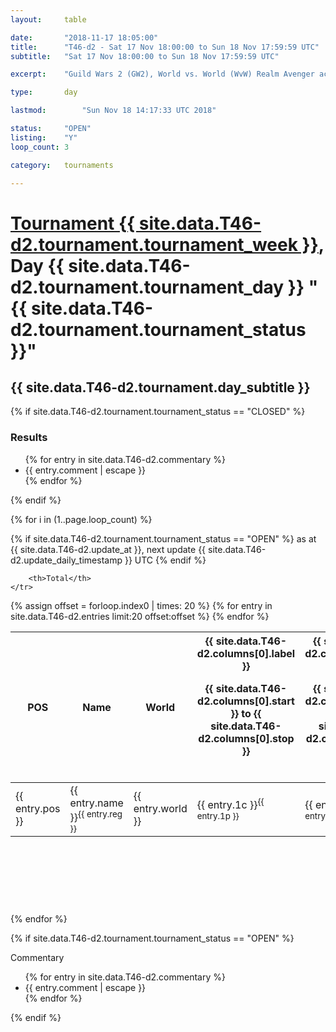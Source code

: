 ```yaml
---
layout: 	table

date: 		"2018-11-17 18:05:00"
title: 		"T46-d2 - Sat 17 Nov 18:00:00 to Sun 18 Nov 17:59:59 UTC"
subtitle: 	"Sat 17 Nov 18:00:00 to Sun 18 Nov 17:59:59 UTC"

excerpt:    "Guild Wars 2 (GW2), World vs. World (WvW) Realm Avenger achivement Tournament. \"Every Kill Counts\""

type:       day

lastmod: 		"Sun Nov 18 14:17:33 UTC 2018"

status:     "OPEN"
listing:    "Y"
loop_count: 3

category: 	tournaments

---
```

<div class="table_header">
    <h1><a href="{{ site.data.T46-d2.tournament.week_url }}">Tournament {{ site.data.T46-d2.tournament.tournament_week }}</a>, Day {{ site.data.T46-d2.tournament.tournament_day }} "{{ site.data.T46-d2.tournament.tournament_status }}"</h1>
    <h2>{{ site.data.T46-d2.tournament.day_subtitle }}</h2> 
</div>

{% if site.data.T46-d2.tournament.tournament_status == "CLOSED" %} 
<div class="commentary">
  <h3>Results</h3>
  <ul>
    {% for entry in site.data.T46-d2.commentary %}
    <li class="commentary_list">{{ entry.comment | escape }}</li>
    {% endfor %}
  </ul>
</div>
{% endif %}


{% for i in (1..page.loop_count) %}

{% if site.data.T46-d2.tournament.tournament_status == "OPEN" %} 
<span class="table_nextupdate">as at {{ site.data.T46-d2.update_at }}, next update {{ site.data.T46-d2.update_daily_timestamp }} UTC</span> 
{% endif %}

<table class="day_table">
  <colgroup>
    <col style="width:18px">
    <col style="width:55px">
    <col style="width:55px">
    <col style="width:12px">
    <col style="width:12px">
    <col style="width:12px">
    <col style="width:12px">
    <col style="width:12px">
    <col style="width:12px">
    <col style="width:12px">
    <col style="width:12px">
    <col style="width:12px">
    <col style="width:12px">
    <col style="width:12px">
    <col style="width:12px">
    <col style="width:12px">
    <col style="width:12px">
    <col style="width:12px">
    <col style="width:12px">
    <col style="width:12px">
    <col style="width:12px">
    <col style="width:12px">
    <col style="width:12px">
    <col style="width:12px">
    <col style="width:12px">
    <col style="width:12px">
    <col style="width:12px">
    <col style="width:18px">
  </colgroup>  
  <thead>
    <tr>
        <th>POS</th>
        <th class="AlignLeft">Name</th>
        <th class="AlignLeft">World</th>

<th><div class="label">{{ site.data.T46-d2.columns[0].label }}<p class="onhover">{{ site.data.T46-d2.columns[0].start }} to {{ site.data.T46-d2.columns[0].stop }}</p></div>​</th>
<th><div class="label">{{ site.data.T46-d2.columns[1].label }}<p class="onhover">{{ site.data.T46-d2.columns[1].start }} to {{ site.data.T46-d2.columns[1].stop }}</p></div>​</th>
<th><div class="label">{{ site.data.T46-d2.columns[2].label }}<p class="onhover">{{ site.data.T46-d2.columns[2].start }} to {{ site.data.T46-d2.columns[2].stop }}</p></div>​</th>
<th><div class="label">{{ site.data.T46-d2.columns[3].label }}<p class="onhover">{{ site.data.T46-d2.columns[3].start }} to {{ site.data.T46-d2.columns[3].stop }}</p></div>​</th>
<th><div class="label">{{ site.data.T46-d2.columns[4].label }}<p class="onhover">{{ site.data.T46-d2.columns[4].start }} to {{ site.data.T46-d2.columns[4].stop }}</p></div>​</th>
<th><div class="label">{{ site.data.T46-d2.columns[5].label }}<p class="onhover">{{ site.data.T46-d2.columns[5].start }} to {{ site.data.T46-d2.columns[5].stop }}</p></div>​</th>
<th><div class="label">{{ site.data.T46-d2.columns[6].label }}<p class="onhover">{{ site.data.T46-d2.columns[6].start }} to {{ site.data.T46-d2.columns[6].stop }}</p></div>​</th>
<th><div class="label">{{ site.data.T46-d2.columns[7].label }}<p class="onhover">{{ site.data.T46-d2.columns[7].start }} to {{ site.data.T46-d2.columns[7].stop }}</p></div>​</th>
<th><div class="label">{{ site.data.T46-d2.columns[8].label }}<p class="onhover">{{ site.data.T46-d2.columns[8].start }} to {{ site.data.T46-d2.columns[8].stop }}</p></div>​</th>
<th><div class="label">{{ site.data.T46-d2.columns[9].label }}<p class="onhover">{{ site.data.T46-d2.columns[9].start }} to {{ site.data.T46-d2.columns[9].stop }}</p></div>​</th>
<th><div class="label">{{ site.data.T46-d2.columns[10].label }}<p class="onhover">{{ site.data.T46-d2.columns[10].start }} to {{ site.data.T46-d2.columns[10].stop }}</p></div>​</th>

<th><div class="label">{{ site.data.T46-d2.columns[11].label }}<p class="onhover">{{ site.data.T46-d2.columns[11].start }} to {{ site.data.T46-d2.columns[11].stop }}</p></div>​</th>
<th><div class="label">{{ site.data.T46-d2.columns[12].label }}<p class="onhover">{{ site.data.T46-d2.columns[12].start }} to {{ site.data.T46-d2.columns[12].stop }}</p></div>​</th>
<th><div class="label">{{ site.data.T46-d2.columns[13].label }}<p class="onhover">{{ site.data.T46-d2.columns[13].start }} to {{ site.data.T46-d2.columns[13].stop }}</p></div>​</th>
<th><div class="label">{{ site.data.T46-d2.columns[14].label }}<p class="onhover">{{ site.data.T46-d2.columns[14].start }} to {{ site.data.T46-d2.columns[14].stop }}</p></div>​</th>
<th><div class="label">{{ site.data.T46-d2.columns[15].label }}<p class="onhover">{{ site.data.T46-d2.columns[15].start }} to {{ site.data.T46-d2.columns[15].stop }}</p></div>​</th>
<th><div class="label">{{ site.data.T46-d2.columns[16].label }}<p class="onhover">{{ site.data.T46-d2.columns[16].start }} to {{ site.data.T46-d2.columns[16].stop }}</p></div>​</th>
<th><div class="label">{{ site.data.T46-d2.columns[17].label }}<p class="onhover">{{ site.data.T46-d2.columns[17].start }} to {{ site.data.T46-d2.columns[17].stop }}</p></div>​</th>
<th><div class="label">{{ site.data.T46-d2.columns[18].label }}<p class="onhover">{{ site.data.T46-d2.columns[18].start }} to {{ site.data.T46-d2.columns[18].stop }}</p></div>​</th>
<th><div class="label">{{ site.data.T46-d2.columns[19].label }}<p class="onhover">{{ site.data.T46-d2.columns[19].start }} to {{ site.data.T46-d2.columns[19].stop }}</p></div>​</th>
<th><div class="label">{{ site.data.T46-d2.columns[20].label }}<p class="onhover">{{ site.data.T46-d2.columns[20].start }} to {{ site.data.T46-d2.columns[20].stop }}</p></div>​</th>

<th><div class="label">{{ site.data.T46-d2.columns[21].label }}<p class="onhover">{{ site.data.T46-d2.columns[21].start }} to {{ site.data.T46-d2.columns[21].stop }}</p></div>​</th>
<th><div class="label">{{ site.data.T46-d2.columns[22].label }}<p class="onhover">{{ site.data.T46-d2.columns[22].start }} to {{ site.data.T46-d2.columns[22].stop }}</p></div>​</th>
<th><div class="label">{{ site.data.T46-d2.columns[23].label }}<p class="onhover">{{ site.data.T46-d2.columns[23].start }} to {{ site.data.T46-d2.columns[23].stop }}</p></div>​</th>

        <th>Total</th>
    </tr>
  </thead>
  {% assign offset = forloop.index0 | times: 20 %}
<tbody>
{% for entry in site.data.T46-d2.entries limit:20 offset:offset %}
  <tr>
    <td class="pl{{ entry.pos }}">{{ entry.pos }}</td>
    <td class="AlignLeft">{{ entry.name }}<sup>{{ entry.reg }}</sup></td>
    <td class="AlignLeft">{{ entry.world }}</td>
    <td class="pl{{ entry.1p }}">{{ entry.1c }}<sup>{{ entry.1p }}</sup></td>
    <td class="pl{{ entry.2p }}">{{ entry.2c }}<sup>{{ entry.2p }}</sup></td>
    <td class="pl{{ entry.3p }}">{{ entry.3c }}<sup>{{ entry.3p }}</sup></td>
    <td class="pl{{ entry.4p }}">{{ entry.4c }}<sup>{{ entry.4p }}</sup></td>
    <td class="pl{{ entry.5p }}">{{ entry.5c }}<sup>{{ entry.5p }}</sup></td>
    <td class="pl{{ entry.6p }}">{{ entry.6c }}<sup>{{ entry.6p }}</sup></td>
    <td class="pl{{ entry.7p }}">{{ entry.7c }}<sup>{{ entry.7p }}</sup></td>
    <td class="pl{{ entry.8p }}">{{ entry.8c }}<sup>{{ entry.8p }}</sup></td>
    <td class="pl{{ entry.9p }}">{{ entry.9c }}<sup>{{ entry.9p }}</sup></td>
    <td class="pl{{ entry.10p }}">{{ entry.10c }}<sup>{{ entry.10p }}</sup></td>
    <td class="pl{{ entry.11p }}">{{ entry.11c }}<sup>{{ entry.11p }}</sup></td>
    <td class="pl{{ entry.12p }}">{{ entry.12c }}<sup>{{ entry.12p }}</sup></td>
    <td class="pl{{ entry.13p }}">{{ entry.13c }}<sup>{{ entry.13p }}</sup></td>
    <td class="pl{{ entry.14p }}">{{ entry.14c }}<sup>{{ entry.14p }}</sup></td>
    <td class="pl{{ entry.15p }}">{{ entry.15c }}<sup>{{ entry.15p }}</sup></td>
    <td class="pl{{ entry.16p }}">{{ entry.16c }}<sup>{{ entry.16p }}</sup></td>
    <td class="pl{{ entry.17p }}">{{ entry.17c }}<sup>{{ entry.17p }}</sup></td>
    <td class="pl{{ entry.18p }}">{{ entry.18c }}<sup>{{ entry.18p }}</sup></td>
    <td class="pl{{ entry.19p }}">{{ entry.19c }}<sup>{{ entry.19p }}</sup></td>
    <td class="pl{{ entry.20p }}">{{ entry.20c }}<sup>{{ entry.20p }}</sup></td>
    <td class="pl{{ entry.21p }}">{{ entry.21c }}<sup>{{ entry.21p }}</sup></td>
    <td class="pl{{ entry.22p }}">{{ entry.22c }}<sup>{{ entry.22p }}</sup></td>
    <td class="pl{{ entry.23p }}">{{ entry.23c }}<sup>{{ entry.23p }}</sup></td>
    <td class="pl{{ entry.24p }}">{{ entry.24c }}<sup>{{ entry.24p }}</sup></td>
    <td>{{ entry.total }}</td>
  </tr>
{% endfor %}  
</tbody>
</table>
<div class="leaderboard">
  <script async src="//pagead2.googlesyndication.com/pagead/js/adsbygoogle.js"></script>
  <!-- 728x90 -->
  <ins class="adsbygoogle"
       style="display:inline-block;width:728px;height:90px"
       data-ad-client="ca-pub-3274917281288240"
       data-ad-slot="3870538733"></ins>
  <script>
  (adsbygoogle = window.adsbygoogle || []).push({});
  </script>    
</div>
<br />
{% endfor %}

{% if site.data.T46-d2.tournament.tournament_status == "OPEN" %} 
<div class="commentary">
  <span class="commentary_title">Commentary</span>
  <ul>
    {% for entry in site.data.T46-d2.commentary %}
    <li class="commentary_list">{{ entry.comment | escape }}</li>
    {% endfor %}
  </ul>
</div>
{% endif %}


